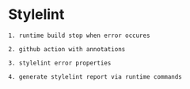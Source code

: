 # Stylelint  
    1. runtime build stop when error occures

    2. github action with annotations

    3. stylelint error properties
    
    4. generate stylelint report via runtime commands
